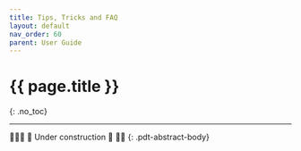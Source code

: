 ```yaml
---
title: Tips, Tricks and FAQ
layout: default
nav_order: 60
parent: User Guide
---
```


# {{ page.title }}
{: .no_toc}

---

👷🏻‍♀️ 🚧 Under construction 🚧 👷🏻
{: .pdt-abstract-body}